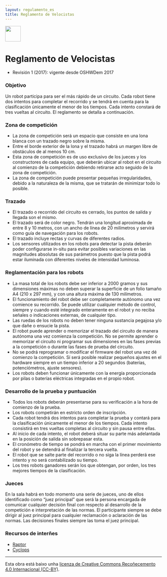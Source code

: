 ```yaml
---
layout: regulamento_es
title: Reglamento de Velocistas
---
```

[<img src="https://upload.wikimedia.org/wikipedia/commons/thumb/6/64/Flag_of_Galicia.svg/300px-Flag_of_Galicia.svg.png" width="50">](velocistas_gl)

# Reglamento de Velocistas

  - Revisión 1 (2017): vigente desde OSHWDem 2017

### Objetivo

Un robot participa para ser el más rápido de un circuito. Cada robot tiene dos
intentos para completar el recorrido y se tendrá en cuenta para la
clasificación únicamente el menor de los tiempos. Cada intento constará de
tres vueltas al circuito. El reglamento se detalla a continuación.

### Zona de competición

- La zona de competición será un espacio que consiste en una lona blanca con un 
trazado negro sobre la misma. 
- Entre el borde exterior de la lona y el trazado habrá un margen libre de
obstáculos de al menos 10 cm.
- Esta zona de competición es de uso exclusivo de los jueces y los constructores
de cada equipo, que deberán ubicar al robot en el circuito al comienzo de la
competición debiendo retirarse acto seguido de la zona de competición.
- La zona de competición puede presentar pequeñas irregularidades, debido a la
naturaleza de la misma, que se tratarán de minimizar todo lo posible. 

### Trazado

- El trazado o recorrido del circuito es cerrado, los puntos de salida y llegada
son el mismo. 
- El trazado será de color negro. Tendrán una longitud aproximada de
entre 8 y 10 metros, con un ancho de línea de 20 milímetros y servirá como
guía de navegación para los robots. 
- El trazado incluye rectas y curvas de diferentes radios.
- Los sensores utilizados en los robots para detectar la pista deberán poder
configurarse in-situ para evitar posibles variaciones en las magnitudes
absolutas de sus parámetros puesto que la pista podrá estar iluminada con
diferentes niveles de intensidad luminosa.

### Reglamentación para los robots

- La masa total de los robots debe ser inferior a 2000 gramos y sus dimensiones
máximas no deben superar la superficie de un folio tamaño A4 (210 x 297 mm), y
con una altura máxima de 130 milímetros.
- El funcionamiento del robot debe ser completamente autónomo una vez comience
su recorrido. Se puede utilizar cualquier método de control, siempre y cuando
esté integrado enteramente en el robot y no reciba señales o indicaciones
externas, de cualquier tipo.
- Las ruedas de los robots no deben tener ninguna sustancia pegajosa y/o que
dañe o ensucie la pista. 
- El robot puede aprender o memorizar el trazado del circuito de manera autónoma
una vez comienza la competición. No se permite aprender o memorizar el
circuito ni programar sus dimensiones en las fases previas a la competición o
durante las fases de prueba del circuito.
- No se podrá reprogramar o modificar el firmware del robot una vez dé comienzo
la competición. Sí será posible realizar pequeños ajustes en el hardware
siempre en un tiempo inferior a 20 segundos (baterías, potenciómetros, ajuste
sensores).
- Los robots deben funcionar únicamente con la energía proporcionada por pilas o
baterías eléctricas integradas en el propio robot.

### Desarrollo de la prueba y puntuación

- Todos los robots deberán presentarse para su verificación a la hora de
comienzo de la prueba.
- Los robots competirán en estricto orden de inscripción.
- Cada robot tendrá dos intentos para completar la prueba y contará para la
clasificación únicamente el menor de los tiempos. Cada intento consistirá en
tres vueltas completas al circuito y sin pausa entre ellas.
- Al inicio de cada intento, el robot deberá situar su parte más adelantada en
la posición de salida sin sobrepasar esta.
- El cronómetro de tiempo se pondrá en marcha con el primer movimiento del robot
y se detendrá al finalizar la tercera vuelta.
- El robot que se salte parte del recorrido o no siga la línea perderá ese
intento y no será contabilizado su tiempo.
- Los tres robots ganadores serán los que obtengan, por orden, los tres mejores
tiempos de la clasificación. 

### Jueces

En la sala habrá en todo momento una serie de jueces, uno de ellos
identificado como “juez principal” que será la persona encargada de comunicar
cualquier decisión final con respecto al desarrollo de la competición e
interpretación de las normas. El participante siempre se debe dirigir al juez
principal para cualquier reclamación o aclaración de las normas.
Las decisiones finales siempre las toma el juez principal.

### Recursos de interñes

  * [Raptor](https://bricolabs.cc/wiki/proyectos/raptor)
  * [Cyclops](https://github.com/Resaj/cyclops-project)


----

Esta obra está baixo unha [licenza de Creative Commons Recoñecemento 4.0 Internacional (CC-BY)](http://creativecommons.org/licenses/by/4.0/).

